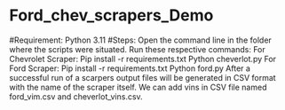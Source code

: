 # Ford_chev_scrapers_Demo

#Requirement:
Python  3.11
#Steps:
Open the command line in the folder where the scripts were situated. 
Run these respective commands:
For Chevrolet Scraper:
Pip install -r requirements.txt
Python cheverlot.py 
For Ford Scraper:
Pip install -r requirements.txt
Python ford.py 
After a successful run of a scarpers output files will be generated in CSV format 
with the name of the scraper itself. We can add vins in CSV file named 
ford_vim.csv and cheverlot_vins.csv.
